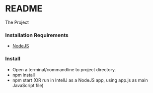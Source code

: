 # README #

The Project

### Installation Requirements ###

* [NodeJS](https://nodejs.org/)

### Install ###

* Open a terminal/commandline to project directory.
* npm install
* npm start (OR run in IntellJ as a NodeJS app, using app.js as main JavaScript file)